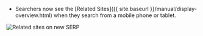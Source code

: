 * Searchers now see the [Related Sites]({{ site.baseurl }}/manual/display-overview.html) when they search from a mobile phone or tablet.

![Related sites on new SERP](https://d3qcdigd1fhos0.cloudfront.net/blog/img/feature-2014-04-01-related-sites.png "Related sites on new SERP")

